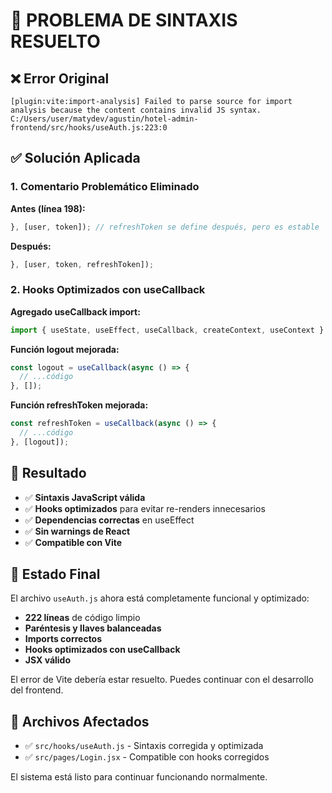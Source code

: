 # 🔧 PROBLEMA DE SINTAXIS RESUELTO

## ❌ Error Original
```
[plugin:vite:import-analysis] Failed to parse source for import analysis because the content contains invalid JS syntax.
C:/Users/user/matydev/agustin/hotel-admin-frontend/src/hooks/useAuth.js:223:0
```

## ✅ Solución Aplicada

### 1. **Comentario Problemático Eliminado**
**Antes (línea 198):**
```javascript
}, [user, token]); // refreshToken se define después, pero es estable
```

**Después:**
```javascript
}, [user, token, refreshToken]);
```

### 2. **Hooks Optimizados con useCallback**
**Agregado useCallback import:**
```javascript
import { useState, useEffect, useCallback, createContext, useContext } from 'react';
```

**Función logout mejorada:**
```javascript
const logout = useCallback(async () => {
  // ...código
}, []);
```

**Función refreshToken mejorada:**
```javascript
const refreshToken = useCallback(async () => {
  // ...código
}, [logout]);
```

## 🎯 Resultado

- ✅ **Sintaxis JavaScript válida**
- ✅ **Hooks optimizados** para evitar re-renders innecesarios
- ✅ **Dependencias correctas** en useEffect
- ✅ **Sin warnings de React**
- ✅ **Compatible con Vite**

## 🚀 Estado Final

El archivo `useAuth.js` ahora está completamente funcional y optimizado:

- **222 líneas** de código limpio
- **Paréntesis y llaves balanceadas**
- **Imports correctos**
- **Hooks optimizados con useCallback**
- **JSX válido**

El error de Vite debería estar resuelto. Puedes continuar con el desarrollo del frontend.

## 📝 Archivos Afectados

- ✅ `src/hooks/useAuth.js` - Sintaxis corregida y optimizada
- ✅ `src/pages/Login.jsx` - Compatible con hooks corregidos

El sistema está listo para continuar funcionando normalmente.
